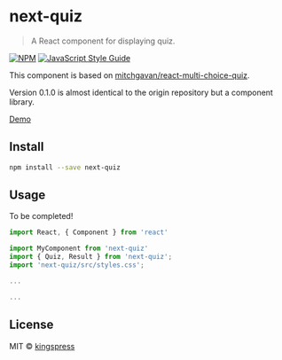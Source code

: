 # next-quiz

> A React component for displaying quiz.

[![NPM](https://img.shields.io/npm/v/next-quiz.svg)](https://www.npmjs.com/package/next-quiz) [![JavaScript Style Guide](https://img.shields.io/badge/code_style-standard-brightgreen.svg)](https://standardjs.com)

This component is based on [mitchgavan/react-multi-choice-quiz](https://github.com/mitchgavan/react-multi-choice-quiz).

Version 0.1.0 is almost identical to the origin repository but a component library.

[Demo](https://kingspress.github.io/next-quiz/)

## Install

```bash
npm install --save next-quiz
```

## Usage

To be completed!

```jsx
import React, { Component } from 'react'

import MyComponent from 'next-quiz'
import { Quiz, Result } from 'next-quiz';
import 'next-quiz/src/styles.css';

...

...

```

## License

MIT © [kingspress](https://github.com/kingspress)
